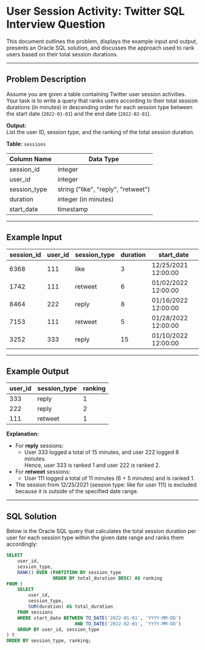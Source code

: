 # User Session Activity: Twitter SQL Interview Question

This document outlines the problem, displays the example input and output, presents an Oracle SQL solution, and discusses the approach used to rank users based on their total session durations.

---

## Problem Description

Assume you are given a table containing Twitter user session activities. Your task is to write a query that ranks users according to their total session durations (in minutes) in descending order for each session type between the start date (`2022-01-01`) and the end date (`2022-02-01`).

**Output:**  
List the user ID, session type, and the ranking of the total session duration.

**Table:** `sessions`

| Column Name   | Data Type                                       |
|---------------|-------------------------------------------------|
| session_id    | integer                                         |
| user_id       | integer                                         |
| session_type  | string ("like", "reply", "retweet")             |
| duration      | integer (in minutes)                            |
| start_date    | timestamp                                       |

---

## Example Input

| session_id | user_id | session_type | duration | start_date            |
|------------|---------|--------------|----------|-----------------------|
| 6368       | 111     | like         | 3        | 12/25/2021 12:00:00   |
| 1742       | 111     | retweet      | 6        | 01/02/2022 12:00:00   |
| 8464       | 222     | reply        | 8        | 01/16/2022 12:00:00   |
| 7153       | 111     | retweet      | 5        | 01/28/2022 12:00:00   |
| 3252       | 333     | reply        | 15       | 01/10/2022 12:00:00   |

---

## Example Output

| user_id | session_type | ranking |
|---------|--------------|---------|
| 333     | reply        | 1       |
| 222     | reply        | 2       |
| 111     | retweet      | 1       |

**Explanation:**
- For **reply** sessions:  
  - User 333 logged a total of 15 minutes, and user 222 logged 8 minutes.  
  Hence, user 333 is ranked 1 and user 222 is ranked 2.
- For **retweet** sessions:  
  - User 111 logged a total of 11 minutes (6 + 5 minutes) and is ranked 1.
- The session from 12/25/2021 (session type: like for user 111) is excluded because it is outside of the specified date range.

---

## SQL Solution

Below is the Oracle SQL query that calculates the total session duration per user for each session type within the given date range and ranks them accordingly:

```sql
SELECT 
    user_id,
    session_type,
    RANK() OVER (PARTITION BY session_type 
                 ORDER BY total_duration DESC) AS ranking
FROM (
    SELECT 
        user_id,
        session_type,
        SUM(duration) AS total_duration
    FROM sessions
    WHERE start_date BETWEEN TO_DATE('2022-01-01', 'YYYY-MM-DD')
                         AND TO_DATE('2022-02-01', 'YYYY-MM-DD')
    GROUP BY user_id, session_type
) t
ORDER BY session_type, ranking;
